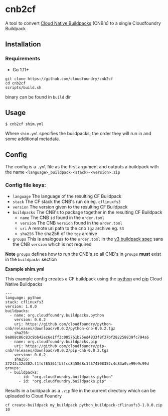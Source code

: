 # cnb2cf
A tool to convert [Cloud Native Buildpacks](https://buildpacks.io/) (CNB's) to a single Cloudfoundry Buildpack

## Installation

### Requirements
- Go 1.11+

```
git clone https://github.com/cloudfoundry/cnb2cf
cd cnb2cf
scripts/build.sh
```

binary can be found in `build` dir

## Usage

```
$ cnb2cf shim.yml
```

Where `shim.yml` specifies the buildpacks, the order they will run in and some additional metadata. 

## Config

The config is a `.yml` file as the first argument and outputs a buildpack with the name `<language>_buildpack-<stack>-<version>.zip`

### Config file keys:

- `language` The language of the resulting CF Buildpack
- `stack` The CF stack the CNB's run on eg. `cflinuxfs3`
- `version` The version given to the resulting CF Buildpack
- `buildpacks` The CNB's to package together in the resulting CF Buildpack
  - `name` The CNB `id` found in the `order.toml`
  - `version` The CNB `version` found in the `order.toml`
  - `uri` A remote uri path to the cnb `tgz` archive eg. `S3`
  - `sha256` The sha256 of the `tgz` archive
- `groups` This is analogous to the `order.toml` in the [v3 buildpack spec](https://github.com/buildpack/spec/blob/master/platform.md) sans the CNB `version` which is not required

**Note**
`groups` defines how to run the CNB's so all CNB's in `groups` **must** exist in the `buildpacks` section

**Example shim.yml**

This example config creates a CF buildpack using the [python](https://github.com/cloudfoundry/python-cnb) and [pip](https://github.com/cloudfoundry/pip-cnb) Cloud Native Buildpacks

```
---
language: python
stack: cflinuxfs3
version: 1.0.0
buildpacks:
  - name: org.cloudfoundry.buildpacks.python
    version: 0.0.2
    uri: https://github.com/cloudfoundry/python-cnb/releases/download/v0.0.2/python-cnb-0.0.2.tgz
    sha256: 9a808c86c83c9bb42ec6e1ff3c005761b26ed4833f8f37bf282258839fc794a6
  - name: org.cloudfoundry.buildpacks.pip
    uri: https://github.com/cloudfoundry/pip-cnb/releases/download/v0.0.2/pip-cnb-0.0.2.tgz
    version: 0.0.2
    sha256: 37242c12d302cf1fdf85361fb5fcc845868c1f574308352c4c83a0ce99e9c99d
groups:
  - buildpacks:
      - id: "org.cloudfoundry.buildpacks.python"
      - id: "org.cloudfoundry.buildpacks.pip"
```

Results in a buildpack as a `.zip` file in the current directory which can be uploaded to Cloud Foundry

```
cf create-buildpack my_buildpack python_buildpack-cflinuxfs3-1.0.0.zip 10
```
